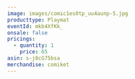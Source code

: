 ```yaml
---
image: images/comic1es0tp_uu4aunp-5.jpg
producttype: Playmat
eventId: mkb4XfKk_
onsale: false
pricings:
  - quantity: 1
    price: 65
asin: s-j8cG75bsa
merchandise: comiket
---
```

